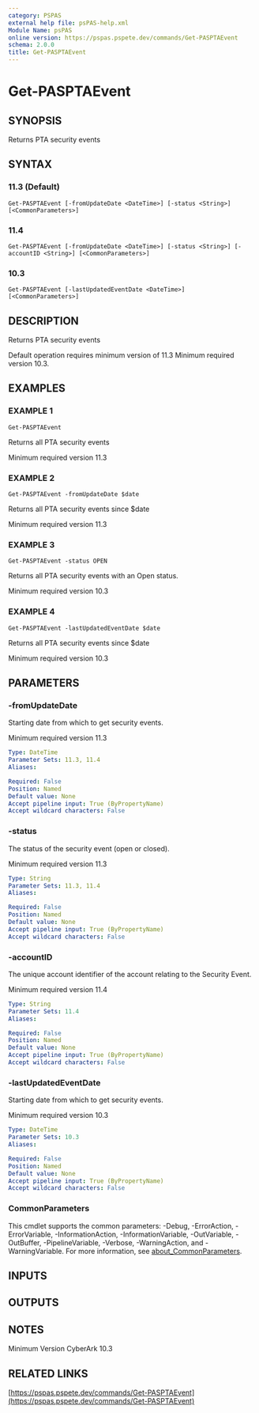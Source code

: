 ```yaml
---
category: PSPAS
external help file: psPAS-help.xml
Module Name: psPAS
online version: https://pspas.pspete.dev/commands/Get-PASPTAEvent
schema: 2.0.0
title: Get-PASPTAEvent
---
```


# Get-PASPTAEvent

## SYNOPSIS
Returns PTA security events

## SYNTAX

### 11.3 (Default)
```
Get-PASPTAEvent [-fromUpdateDate <DateTime>] [-status <String>] [<CommonParameters>]
```

### 11.4
```
Get-PASPTAEvent [-fromUpdateDate <DateTime>] [-status <String>] [-accountID <String>] [<CommonParameters>]
```

### 10.3
```
Get-PASPTAEvent [-lastUpdatedEventDate <DateTime>] [<CommonParameters>]
```

## DESCRIPTION
Returns PTA security events

Default operation requires minimum version of 11.3
Minimum required version 10.3.

## EXAMPLES

### EXAMPLE 1
```
Get-PASPTAEvent
```

Returns all PTA security events

Minimum required version 11.3

### EXAMPLE 2
```
Get-PASPTAEvent -fromUpdateDate $date
```

Returns all PTA security events since $date

Minimum required version 11.3

### EXAMPLE 3
```
Get-PASPTAEvent -status OPEN
```

Returns all PTA security events with an Open status.

Minimum required version 10.3

### EXAMPLE 4
```
Get-PASPTAEvent -lastUpdatedEventDate $date
```

Returns all PTA security events since $date

Minimum required version 10.3

## PARAMETERS

### -fromUpdateDate
Starting date from which to get security events.

Minimum required version 11.3

```yaml
Type: DateTime
Parameter Sets: 11.3, 11.4
Aliases:

Required: False
Position: Named
Default value: None
Accept pipeline input: True (ByPropertyName)
Accept wildcard characters: False
```

### -status
The status of the security event (open or closed).

Minimum required version 11.3

```yaml
Type: String
Parameter Sets: 11.3, 11.4
Aliases:

Required: False
Position: Named
Default value: None
Accept pipeline input: True (ByPropertyName)
Accept wildcard characters: False
```

### -accountID
The unique account identifier of the account relating to the Security Event.

Minimum required version 11.4

```yaml
Type: String
Parameter Sets: 11.4
Aliases:

Required: False
Position: Named
Default value: None
Accept pipeline input: True (ByPropertyName)
Accept wildcard characters: False
```

### -lastUpdatedEventDate
Starting date from which to get security events.

Minimum required version 10.3

```yaml
Type: DateTime
Parameter Sets: 10.3
Aliases:

Required: False
Position: Named
Default value: None
Accept pipeline input: True (ByPropertyName)
Accept wildcard characters: False
```

### CommonParameters
This cmdlet supports the common parameters: -Debug, -ErrorAction, -ErrorVariable, -InformationAction, -InformationVariable, -OutVariable, -OutBuffer, -PipelineVariable, -Verbose, -WarningAction, and -WarningVariable. For more information, see [about_CommonParameters](http://go.microsoft.com/fwlink/?LinkID=113216).

## INPUTS

## OUTPUTS

## NOTES
Minimum Version CyberArk 10.3

## RELATED LINKS

[https://pspas.pspete.dev/commands/Get-PASPTAEvent](https://pspas.pspete.dev/commands/Get-PASPTAEvent)

